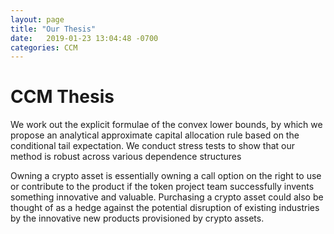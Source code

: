 ```yaml
---
layout: page
title: "Our Thesis"
date:   2019-01-23 13:04:48 -0700
categories: CCM
---
```

# CCM Thesis

We work out the explicit formulae of the convex lower bounds, by which we propose an analytical approximate 
capital allocation rule based on the conditional tail expectation. We conduct stress tests to show that our method is 
robust across various dependence structures


Owning a crypto asset is essentially owning a call option on the right to use or contribute to the product if the token 
project team successfully invents something innovative and valuable. Purchasing a crypto asset could also be thought of 
as a hedge against the potential disruption of existing industries by the innovative new products provisioned by crypto assets.
